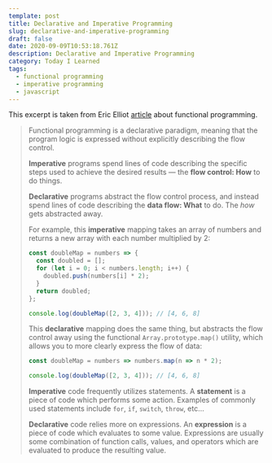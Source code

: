 ```yaml
---
template: post
title: Declarative and Imperative Programming
slug: declarative-and-imperative-programming
draft: false
date: 2020-09-09T10:53:18.761Z
description: Declarative and Imperative Programming
category: Today I Learned
tags:
  - functional programming
  - imperative programming
  - javascript
---
```

This excerpt is taken from Eric Elliot [article](https://medium.com/javascript-scene/master-the-javascript-interview-what-is-functional-programming-7f218c68b3a0) about functional programming. 

> Functional programming is a declarative paradigm, meaning that the program logic is expressed without explicitly describing the flow control.
>
> **Imperative** programs spend lines of code describing the specific steps used to achieve the desired results — the **flow control: How** to do things.
>
> **Declarative** programs abstract the flow control process, and instead spend lines of code describing the **data flow: What** to do. The *how* gets abstracted away.
>
> For example, this **imperative** mapping takes an array of numbers and returns a new array with each number multiplied by 2:
>
> ```javascript
> const doubleMap = numbers => {
>   const doubled = [];
>   for (let i = 0; i < numbers.length; i++) {
>     doubled.push(numbers[i] * 2);
>   }
>   return doubled;
> };
>
> console.log(doubleMap([2, 3, 4])); // [4, 6, 8]
> ```
>
> This **declarative** mapping does the same thing, but abstracts the flow control away using the functional `Array.prototype.map()` utility, which allows you to more clearly express the flow of data:
>
> ```javascript
> const doubleMap = numbers => numbers.map(n => n * 2);
>
> console.log(doubleMap([2, 3, 4])); // [4, 6, 8]
> ```
>
> **Imperative** code frequently utilizes statements. A **statement** is a piece of code which performs some action. Examples of commonly used statements include `for`, `if`, `switch`, `throw`, etc…
>
> **Declarative** code relies more on expressions. An **expression** is a piece of code which evaluates to some value. Expressions are usually some combination of function calls, values, and operators which are evaluated to produce the resulting value.
